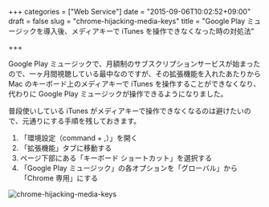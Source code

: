 +++
categories = ["Web Service"]
date = "2015-09-06T10:02:52+09:00"
draft = false
slug = "chrome-hijacking-media-keys"
title = "Google Play ミュージックを導入後、メディアキーで iTunes を操作できなくなった時の対処法"

+++

Google Play ミュージックで、月額制のサブスクリプションサービスが始まったので、一ヶ月間視聴している最中なのですが、その拡張機能を入れたあたりから Mac のキーボード上のメディアキーで iTunes を操作することができなくなり、代わりに Google Play ミュージックが操作できるようになりました。

普段使いしている iTunes がメディアキーで操作できなくなるのは避けたいので、元通りにする手順を残しておきます。

1. 「環境設定（command + ,）」を開く
1. 「拡張機能」タブに移動する
1. ページ下部にある「キーボード ショートカット」を選択する
1. 「Google Play ミュージック」の各オプションを「グローバル」から「Chrome 専用」にする

![chrome-hijacking-media-keys](/images/2015/09/extensions.png)
